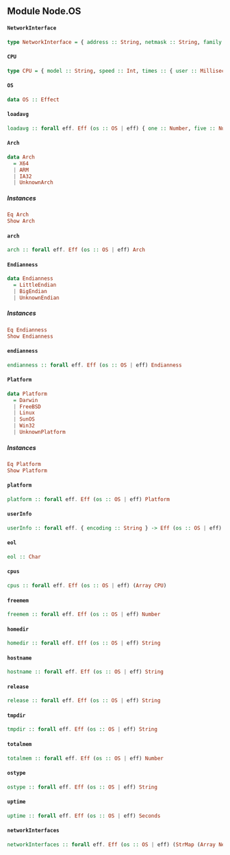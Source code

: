 ## Module Node.OS

#### `NetworkInterface`

``` purescript
type NetworkInterface = { address :: String, netmask :: String, family :: String, mac :: String, internal :: Boolean }
```

#### `CPU`

``` purescript
type CPU = { model :: String, speed :: Int, times :: { user :: Milliseconds, nice :: Milliseconds, sys :: Milliseconds, idle :: Milliseconds, irq :: Milliseconds } }
```

#### `OS`

``` purescript
data OS :: Effect
```

#### `loadavg`

``` purescript
loadavg :: forall eff. Eff (os :: OS | eff) { one :: Number, five :: Number, fifteen :: Number }
```

#### `Arch`

``` purescript
data Arch
  = X64
  | ARM
  | IA32
  | UnknownArch
```

##### Instances
``` purescript
Eq Arch
Show Arch
```

#### `arch`

``` purescript
arch :: forall eff. Eff (os :: OS | eff) Arch
```

#### `Endianness`

``` purescript
data Endianness
  = LittleEndian
  | BigEndian
  | UnknownEndian
```

##### Instances
``` purescript
Eq Endianness
Show Endianness
```

#### `endianness`

``` purescript
endianness :: forall eff. Eff (os :: OS | eff) Endianness
```

#### `Platform`

``` purescript
data Platform
  = Darwin
  | FreeBSD
  | Linux
  | SunOS
  | Win32
  | UnknownPlatform
```

##### Instances
``` purescript
Eq Platform
Show Platform
```

#### `platform`

``` purescript
platform :: forall eff. Eff (os :: OS | eff) Platform
```

#### `userInfo`

``` purescript
userInfo :: forall eff. { encoding :: String } -> Eff (os :: OS | eff) UserInfo
```

#### `eol`

``` purescript
eol :: Char
```

#### `cpus`

``` purescript
cpus :: forall eff. Eff (os :: OS | eff) (Array CPU)
```

#### `freemem`

``` purescript
freemem :: forall eff. Eff (os :: OS | eff) Number
```

#### `homedir`

``` purescript
homedir :: forall eff. Eff (os :: OS | eff) String
```

#### `hostname`

``` purescript
hostname :: forall eff. Eff (os :: OS | eff) String
```

#### `release`

``` purescript
release :: forall eff. Eff (os :: OS | eff) String
```

#### `tmpdir`

``` purescript
tmpdir :: forall eff. Eff (os :: OS | eff) String
```

#### `totalmem`

``` purescript
totalmem :: forall eff. Eff (os :: OS | eff) Number
```

#### `ostype`

``` purescript
ostype :: forall eff. Eff (os :: OS | eff) String
```

#### `uptime`

``` purescript
uptime :: forall eff. Eff (os :: OS | eff) Seconds
```

#### `networkInterfaces`

``` purescript
networkInterfaces :: forall eff. Eff (os :: OS | eff) (StrMap (Array NetworkInterface))
```


